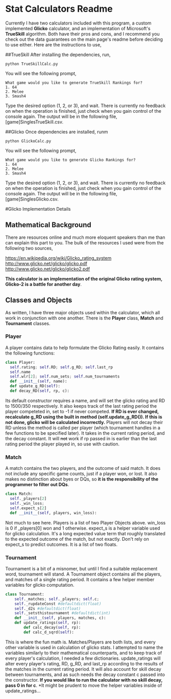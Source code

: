 # Stat Calculators Readme

Currently I have two calculators included with this program, a custom implemented **Glicko** calculator, and an implementation of Microsoft's **TrueSkill** algorithm. Both have their pros and cons, and I recommend you check out the data guarantees on the main page's readme before deciding to use either. Here are the instructions to use,

##TrueSkill
After installing the dependencies, run,
```
python TrueSkillCalc.py
```
You will see the following prompt,
```
What game would you like to generate TrueSkill Rankings for?
1. 64
2. Melee
3. Smash4
```
Type the desired option (1, 2, or 3), and wait. There is currently no feedback on when the operation is finished, just check when you gain control of the console again. The output will be in the following file, [game]SinglesTrueSkill.csv.

##Glicko
Once dependencies are installed, runm
```
python GlickoCalc.py
```
You will see the following prompt,
```
What game would you like to generate Glicko Rankings for?
1. 64
2. Melee
3. Smash4
```
Type the desired option (1, 2, or 3), and wait. There is currently no feedback on when the operation is finished, just check when you gain control of the console again. The output will be in the following file, [game]SinglesGlicko.csv.

#Glicko Implementation Details

## Mathematical Background
There are resources online and much more eloquent speakers than me than can explain this part to you. The bulk of the resources I used were from the following two sources,

https://en.wikipedia.org/wiki/Glicko_rating_system
http://www.glicko.net/glicko/glicko.pdf
http://www.glicko.net/glicko/glicko2.pdf

**This calculator is an implementation of the original Glicko rating system, Glicko-2 is a battle for another day**.

## Classes and Objects

As written, I have three major objects used within the calculator, which all work in conjunction with one another. There is the **Player** class, **Match** and **Tournament** classes.

### Player
A player contains data to help formulate the Glicko Rating easily. It contains the following functions:
```python
class Player:
  self.rating; self.RD; self.g_RD; self.last_rp
  self.name
  self.wlr[2]; self.num_sets; self.num_tournaments
  def __init__(self, name):
  def update_g_RD(self):
  def decay_RD(self, rp, c):
```
Its default constructor requires a name, and will set the glicko rating and RD to 1500/350 respectively. It also keeps track of the last rating period the player competeted in, set to -1 if never competed. **If RD is ever changed, recalculate g_RD using the built in method (self.update_g_RD()). If this is not done, glicko will be calculated incorrectly.** Players will not decay their RD unless the method is called per player (which tournament handles in a few functions to be specified later). It takes in the current rating period, and the decay constant. It will ~~not~~ work if rp passed in is earlier than the last rating period the player played in, so use with caution.

### Match
A match contains the two players, and the outcome of said match. It does not include any specific game counts, just if a player won, or lost. It also makes no distinction about byes or DQs, so **it is the responsibility of the programmer to filter out DQs**.
```python
class Match:
  self._players[2]
  self._win_loss;
  self.expect_s[2]
  def __init__(self, players, win_loss):
```
Not much to see here. Players is a list of two Player Objects above. win_loss is 0 if \_players[0] won and 1 otherwise. expect\_s is a helper variable used for glicko calculation. It's a long expected value term that roughly translated to the expected outcome of the match, but not exactly. Don't rely on expect\_s to predict outcomes. It is a list of two floats.

### Tournament
Tournament is a bit of a misnomer, but until I find a suitable replacement word, tournament will stand. A Tournament object contains all the players, and matches of a single rating period. It contains a few helper member variables for glicko computation.

```python
class Tournament:
    self._matches; self._players; self.c;
    self._rupdateConst #defaultdict(float)
    self._d2s #defaultdict(float)
    self._setsthistournament #defaultdict(int)
    def __init__(self, players, matches, c):
    def update_ratings(self, rp):
        def calc_decay(self, rp):
        def calc_d_sqrd(self):
```

This is where the fun math is. Matches/Players are both lists, and every other variable is used in calculation of glicko stats. I attempted to name the variables similarly to their mathematical counterparts, and to keep track of every player's calculation, I needed a few dictionaries. update\_ratings will alter every player's rating, RD, g_RD, and last_rp according to the results of the matches in the current rating period. It will also account for skill decay between tournaments, and as such needs the decay constant c passed into the constructor. **If you would like to run the calculator with no skill decay, pass 0 in for c**. *It might be prudent to move the helper variables inside of update_ratings...
